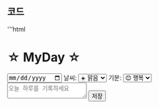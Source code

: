 ## 코드 

'''html
<!DOCTYPE html>
<html lang="ko">
<head>
    <meta charset="UTF-8">
    <meta name="viewport" content="width=device-width, initial-scale=1.0">
    <title>☆ MyDay ☆</title>
    <link rel="stylesheet" href="styles.css">
</head>
<body>
    <div class="container">
        <h1>☆ MyDay ☆</h1>
        <input type="date" id="datePicker">
        <label for="weather">날씨:</label>
        <select id="weather">
            <option value="sunny">☀️ 맑음</option>
            <option value="cloudy">⛅ 흐림</option>
            <option value="rainy">🌧️ 비</option>
            <option value="snowy">❄️ 눈</option>
        </select>
        <label for="mood">기분:</label>
        <select id="mood">
            <option value="happy">😊 행복</option>
            <option value="sad">😢 슬픔</option>
            <option value="angry">😡 화남</option>
            <option value="excited">🤩 신남</option>
            <option value="neutral">😐 보통</option>
        </select>
        <textarea id="diaryText" placeholder="오늘 하루를 기록하세요"></textarea>
        <button id="saveButton">저장</button>
    </div>
    <script>
        const datePicker = document.getElementById('datePicker');
        const diaryText = document.getElementById('diaryText');
        const weather = document.getElementById('weather');
        const mood = document.getElementById('mood');
        const imageUpload = document.getElementById('imageUpload');
        const uploadedImage = document.getElementById('uploadedImage');
        const recordButton = document.getElementById('recordButton');
        const audioPlayback = document.getElementById('audioPlayback');
        const saveButton = document.getElementById('saveButton');
        let mediaRecorder;
        let audioChunks = [];

        datePicker.addEventListener('change', () => {
            const savedEntry = JSON.parse(localStorage.getItem(datePicker.value)) || {};
            diaryText.value = savedEntry.text || '';
            weather.value = savedEntry.weather || 'sunny';
            mood.value = savedEntry.mood || 'happy';
            uploadedImage.src = savedEntry.image || '';
            uploadedImage.style.display = savedEntry.image ? 'block' : 'none';
            audioPlayback.src = savedEntry.audio || '';
            audioPlayback.style.display = savedEntry.audio ? 'block' : 'none';
        });

        imageUpload.addEventListener('change', (event) => {
            const file = event.target.files[0];
            if (file) {
                const reader = new FileReader();
                reader.onload = () => {
                    uploadedImage.src = reader.result;
                    uploadedImage.style.display = 'block';
                };
                reader.readAsDataURL(file);
            }
        });

        recordButton.addEventListener('click', async () => {
            if (!mediaRecorder) {
                const stream = await navigator.mediaDevices.getUserMedia({ audio: true });
                mediaRecorder = new MediaRecorder(stream);
                mediaRecorder.ondataavailable = (event) => audioChunks.push(event.data);
                mediaRecorder.onstop = () => {
                    const audioBlob = new Blob(audioChunks, { type: 'audio/mp3' });
                    audioPlayback.src = URL.createObjectURL(audioBlob);
                    audioPlayback.style.display = 'block';
                    audioChunks = [];
                };
                mediaRecorder.start();
                recordButton.textContent = '녹음 중지';
            } else {
                mediaRecorder.stop();
                mediaRecorder = null;
                recordButton.textContent = '녹음 시작';
            }
        });

        saveButton.addEventListener('click', () => {
            const entry = {
                text: diaryText.value,
                weather: weather.value,
                mood: mood.value,
                image: uploadedImage.src,
                audio: audioPlayback.src
            };
            localStorage.setItem(datePicker.value, JSON.stringify(entry));
            alert('저장되었습니다!');
        });
    </script>
</body>
</html>

